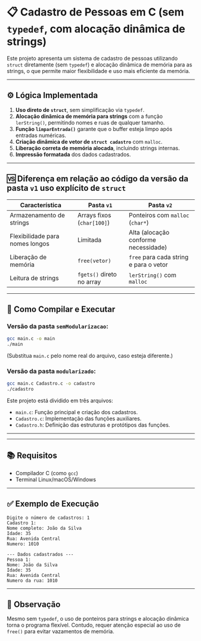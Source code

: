 # 📋 Cadastro de Pessoas em C (sem `typedef`, com alocação dinâmica de strings)

Este projeto apresenta um sistema de cadastro de pessoas utilizando `struct` diretamente (sem `typedef`) e alocação dinâmica de memória para as strings, o que permite maior flexibilidade e uso mais eficiente da memória.

---

## ⚙️ Lógica Implementada

1. **Uso direto de `struct`**, sem simplificação via `typedef`.
2. **Alocação dinâmica de memória para strings** com a função `lerString()`, permitindo nomes e ruas de qualquer tamanho.
3. **Função `limparEntrada()`** garante que o buffer esteja limpo após entradas numéricas.
4. **Criação dinâmica de vetor de `struct cadastro`** com `malloc`.
5. **Liberação correta de memória alocada**, incluindo strings internas.
6. **Impressão formatada** dos dados cadastrados.

---

## 🆚 Diferença em relação ao código da versão da pasta `v1` uso explícito de `struct`

| Característica                     | Pasta `v1` | Pasta `v2`       |
|-----------------------------------|-----------------------------|-------------------------------------------|
| Armazenamento de strings          | Arrays fixos (`char[100]`)  | Ponteiros com `malloc` (`char*`)          |
| Flexibilidade para nomes longos   | Limitada                    | Alta (alocação conforme necessidade)       |
| Liberação de memória              | `free(vetor)`               | `free` para cada string e para o vetor     |
| Leitura de strings                | `fgets()` direto no array   | `lerString()` com `malloc`                |

---

## 🚀 Como Compilar e Executar

### Versão da pasta `semModularizacao`:
```bash
gcc main.c -o main
./main
```
(Substitua `main.c` pelo nome real do arquivo, caso esteja diferente.)

### Versão da pasta `modularizado`:

```bash
gcc main.c Cadastro.c -o cadastro
./cadastro
```

Este projeto está dividido em três arquivos:
- `main.c`: Função principal e criação dos cadastros.
- `Cadastro.c`: Implementação das funções auxiliares.
- `Cadastro.h`: Definição das estruturas e protótipos das funções.

---
---

## 📚 Requisitos

- Compilador C (como `gcc`)
- Terminal Linux/macOS/Windows

---

## ✅ Exemplo de Execução

```
Digite o número de cadastros: 1
Cadastro 1:
Nome completo: João da Silva
Idade: 35
Rua: Avenida Central
Numero: 1010

--- Dados cadastrados ---
Pessoa 1:
Nome: João da Silva
Idade: 35
Rua: Avenida Central
Numero da rua: 1010
```

---

## 🧹 Observação

Mesmo sem `typedef`, o uso de ponteiros para strings e alocação dinâmica torna o programa flexível. Contudo, requer atenção especial ao uso de `free()` para evitar vazamentos de memória.
